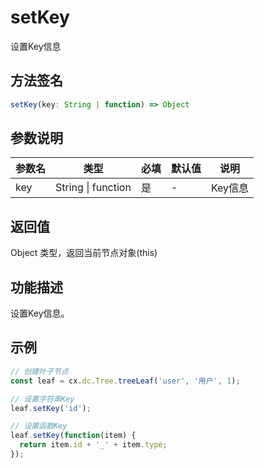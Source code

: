 # setKey

设置Key信息

## 方法签名
```typescript
setKey(key: String | function) => Object
```

## 参数说明
| 参数名 | 类型 | 必填 | 默认值 | 说明 |
|--------|------|------|--------|------|
| key | String \| function | 是 | - | Key信息 |

## 返回值
Object 类型，返回当前节点对象(this)

## 功能描述
设置Key信息。

## 示例
```typescript
// 创建叶子节点
const leaf = cx.dc.Tree.treeLeaf('user', '用户', 1);

// 设置字符串Key
leaf.setKey('id');

// 设置函数Key
leaf.setKey(function(item) {
  return item.id + '_' + item.type;
});
``` 